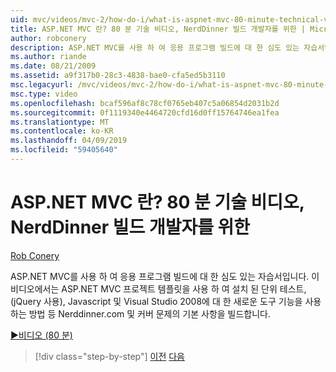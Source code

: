 ```yaml
---
uid: mvc/videos/mvc-2/how-do-i/what-is-aspnet-mvc-80-minute-technical-video-for-developers-building-nerddinner
title: ASP.NET MVC 란? 80 분 기술 비디오, NerdDinner 빌드 개발자를 위한 | Microsoft Docs
author: robconery
description: ASP.NET MVC를 사용 하 여 응용 프로그램 빌드에 대 한 심도 있는 자습서입니다. 이 비디오에서는 단위 테스트와 같이 Nerddinner.com 및 커버 문제의 기본 사항을 구축 하는 중...
ms.author: riande
ms.date: 08/21/2009
ms.assetid: a9f317b0-28c3-4838-bae0-cfa5ed5b3110
msc.legacyurl: /mvc/videos/mvc-2/how-do-i/what-is-aspnet-mvc-80-minute-technical-video-for-developers-building-nerddinner
msc.type: video
ms.openlocfilehash: bcaf596af8c78cf0765eb407c5a06854d2031b2d
ms.sourcegitcommit: 0f1119340e4464720cfd16d0ff15764746ea1fea
ms.translationtype: MT
ms.contentlocale: ko-KR
ms.lasthandoff: 04/09/2019
ms.locfileid: "59405640"
---
```

# <a name="what-is-aspnet-mvc-80-minute-technical-video-for-developers-building-nerddinner"></a>ASP.NET MVC 란? 80 분 기술 비디오, NerdDinner 빌드 개발자를 위한

[Rob Conery](https://github.com/robconery)

ASP.NET MVC를 사용 하 여 응용 프로그램 빌드에 대 한 심도 있는 자습서입니다. 이 비디오에서는 ASP.NET MVC 프로젝트 템플릿을 사용 하 여 설치 된 단위 테스트, (jQuery 사용), Javascript 및 Visual Studio 2008에 대 한 새로운 도구 기능을 사용 하는 방법 등 Nerddinner.com 및 커버 문제의 기본 사항을 빌드합니다.

[&#9654;비디오 (80 분)](https://channel9.msdn.com/Blogs/ASP-NET-Site-Videos/what-is-aspnet-mvc-80-minute-technical-video-for-developers-building-nerddinner)

> [!div class="step-by-step"]
> [이전](displaying-a-table-of-database-data.md)
> [다음](why-aspnet-mvc-3-minute-overview-video-for-decision-makers.md)
